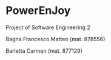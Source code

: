 # PowerEnJoy
Project of Software Engineering 2 

Bagna Francesco Matteo (mat. 878556)

Barletta Carmen (mat. 877129)
